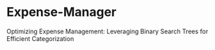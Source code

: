 # Expense-Manager
Optimizing Expense Management: Leveraging Binary Search Trees for Efficient Categorization
